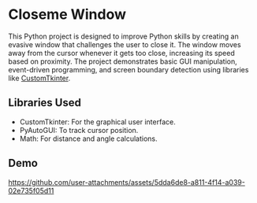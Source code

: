 # Closeme Window

This Python project is designed to improve Python skills by creating an evasive window that challenges the user to close it. The window moves away from the cursor whenever it gets too close, increasing its speed based on proximity. The project demonstrates basic GUI manipulation, event-driven programming, and screen boundary detection using libraries like [CustomTkinter](https://customtkinter.tomschimansky.com/).


## Libraries Used

- CustomTkinter: For the graphical user interface.
- PyAutoGUI: To track cursor position.
- Math: For distance and angle calculations.

## Demo 

https://github.com/user-attachments/assets/5dda6de8-a811-4f14-a039-02e735f05d11

